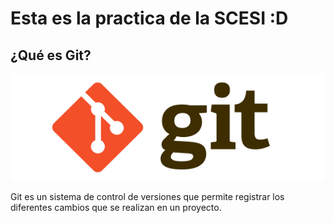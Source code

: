 # Esta es la practica de la SCESI :D

## ¿Qué es Git?

![Logo de Git](/Images/gitlogo.png)

Git es un sistema de control de versiones que permite registrar los diferentes cambios que se realizan en un proyecto.